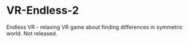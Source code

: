 # VR-Endless-2
Endless VR - relaxing VR game about finding differences in symmetric world. Not released.
